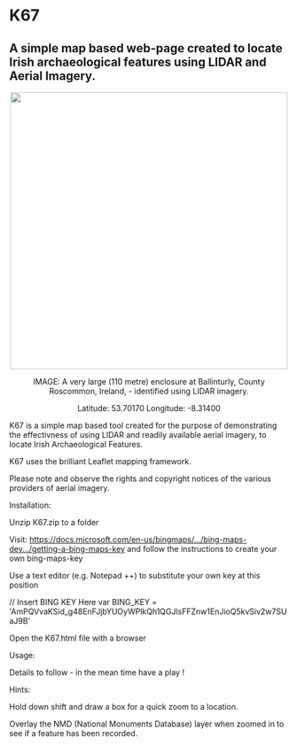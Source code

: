 # K67
<H2>A simple map based web-page created to locate Irish archaeological features using LIDAR and Aerial Imagery.</H2>

<p align="center">
  <img width="500" height="500" src="https://github.com/briandoylegit/K67/blob/master/images/Ballinturly.gif">
</p>
<p style="text-align: center;">IMAGE: A very large (110 metre) enclosure at Ballinturly, County Roscommon, Ireland, - identified using LIDAR imagery.</p>
<p style="text-align: center;">Latitude: 53.70170  Longitude: -8.31400</p>
K67 is a simple map based tool created for the purpose of demonstrating the effectivness of using LIDAR and readily available aerial imagery, to locate Irish Archaeological Features.

K67 uses the brilliant Leaflet mapping framework.

Please note and observe the rights and copyright notices of the various providers of aerial imagery.


Installation:

Unzip K67.zip to a folder

Visit: https://docs.microsoft.com/en-us/bingmaps/.../bing-maps-dev.../getting-a-bing-maps-key and follow the instructions to create your own bing-maps-key

Use a text editor (e.g. Notepad ++) to substitute your own key at this position

// Insert BING KEY Here
var BING_KEY = 'AmPQVvaKSid_g48EnFJjbYUOyWPlkQh1QGJlsFFZnw1EnJioQ5kvSiv2w7SUaJ9B'

Open the K67.html file with a browser



Usage:

Details to follow - in the mean time have a play !

Hints:

Hold down shift and draw a box for a quick zoom to a location.

Overlay the NMD (National Monuments Database) layer when zoomed in to see if a feature has been recorded.

      
